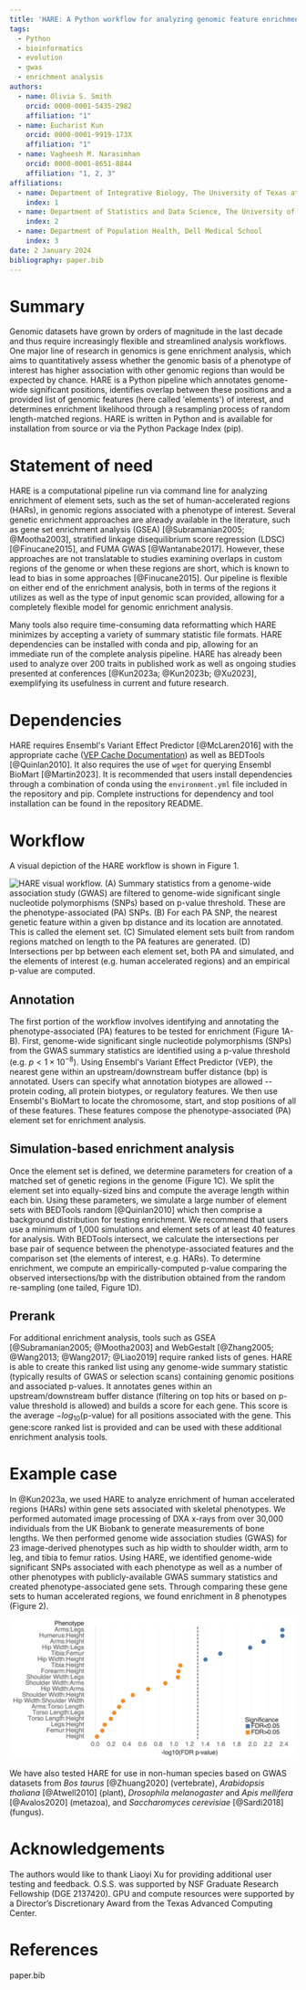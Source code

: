 ```yaml
---
title: 'HARE: A Python workflow for analyzing genomic feature enrichment in GWAS datasets'
tags:
  - Python
  - bioinformatics
  - evolution
  - gwas
  - enrichment analysis
authors:
  - name: Olivia S. Smith
    orcid: 0000-0001-5435-2982
    affiliation: "1"
  - name: Eucharist Kun
    orcid: 0000-0001-9919-173X
    affiliation: "1"
  - name: Vagheesh M. Narasimhan
    orcid: 0000-0001-8651-8844
    affiliation: "1, 2, 3"
affiliations:
  - name: Department of Integrative Biology, The University of Texas at Austin, United States of America
    index: 1
  - name: Department of Statistics and Data Science, The University of Texas at Austin, United States of America
    index: 2
  - name: Department of Population Health, Dell Medical School
    index: 3
date: 2 January 2024
bibliography: paper.bib
---
```


# Summary
Genomic datasets have grown by orders of magnitude in the last decade and thus require increasingly flexible and streamlined analysis workflows. One major line of research in genomics is gene enrichment analysis, which aims to quantitatively assess whether the genomic basis of a phenotype of interest has higher association with other genomic regions than would be expected by chance. HARE is a Python pipeline which annotates genome-wide significant positions, identifies overlap between these positions and a provided list of genomic features (here called 'elements') of interest, and determines enrichment likelihood through a resampling process of random length-matched regions. HARE is written in Python and is available for installation from source or via the Python Package Index (pip).

# Statement of need
HARE is a computational pipeline run via command line for analyzing enrichment of element sets, such as the set of human-accelerated regions (HARs), in genomic regions associated with a phenotype of interest. Several genetic enrichment approaches are already available in the literature, such as gene set enrichment analysis (GSEA) [@Subramanian2005; @Mootha2003], stratified linkage disequilibrium score regression (LDSC) [@Finucane2015], and FUMA GWAS [@Wantanabe2017]. However, these approaches are not translatable to studies examining overlaps in custom regions of the genome or when these regions are short, which is known to lead to bias in some approaches [@Finucane2015]. Our pipeline is flexible on either end of the enrichment analysis, both in terms of the regions it utilizes as well as the type of input genomic scan provided, allowing for a completely flexible model for genomic enrichment analysis.

Many tools also require time-consuming data reformatting which HARE minimizes by accepting a variety of summary statistic file formats. HARE dependencies can be installed with conda and pip, allowing for an immediate run of the complete analysis pipeline. HARE has already been used to analyze over 200 traits in published work as well as ongoing studies presented at conferences [@Kun2023a; @Kun2023b; @Xu2023], exemplifying its usefulness in current and future research.

# Dependencies
HARE requires Ensembl's Variant Effect Predictor [@McLaren2016] with the appropriate cache ([VEP Cache Documentation](https://uswest.ensembl.org/info/docs/tools/vep/script/vep_cache.html#cache)) as well as BEDTools [@Quinlan2010]. It also requires the use of `wget` for querying Ensembl BioMart [@Martin2023]. It is recommended that users install dependencies through a combination of conda using the `environment.yml` file included in the repository and pip. Complete instructions for dependency and tool installation can be found in the repository README.

# Workflow
A visual depiction of the HARE workflow is shown in Figure 1.

![HARE visual workflow. **(A)** Summary statistics from a genome-wide association study (GWAS) are filtered to genome-wide significant single nucleotide polymorphisms (SNPs) based on p-value threshold. These are the phenotype-associated (PA) SNPs. **(B)** For each PA SNP, the nearest genetic feature within a given bp distance and its location are annotated. This is called the element set. **(C)** Simulated element sets built from random regions matched on length to the PA features are generated. **(D)** Intersections per bp between each element set, both PA and simulated, and the elements of interest (e.g. human accelerated regions) and an empirical p-value are computed.](Fig1_HAREWorkflow.png "HARE Workflow")

## Annotation
The first portion of the workflow involves identifying and annotating the phenotype-associated (PA) features to be tested for enrichment (Figure 1A-B). First, genome-wide significant single nucleotide polymorphisms (SNPs) from the GWAS summary statistics are identified using a p-value threshold (e.g. $p < 1\times10^{-8}$). Using Ensembl's Variant Effect Predictor (VEP), the nearest gene within an upstream/downstream buffer distance (bp) is annotated. Users can specify what annotation biotypes are allowed -- protein coding, all protein biotypes, or regulatory features. We then use Ensembl's BioMart to locate the chromosome, start, and stop positions of all of these features. These features compose the phenotype-associated (PA) element set for enrichment analysis.

## Simulation-based enrichment analysis
Once the element set is defined, we determine parameters for creation of a matched set of genetic regions in the genome (Figure 1C). We split the element set into equally-sized bins and compute the average length within each bin. Using these parameters, we simulate a large number of element sets with BEDTools random [@Quinlan2010] which then comprise a background distribution for testing enrichment. We recommend that users use a minimum of 1,000 simulations and element sets of at least 40 features for analysis. With BEDTools intersect, we calculate the intersections per base pair of sequence between the phenotype-associated features and the comparison set (the elements of interest, e.g. HARs). To determine enrichment, we compute an empirically-computed p-value comparing the observed intersections/bp with the distribution obtained from the random re-sampling (one tailed, Figure 1D).

## Prerank
For additional enrichment analysis, tools such as GSEA [@Subramanian2005; @Mootha2003] and WebGestalt [@Zhang2005; @Wang2013; @Wang2017; @Liao2019] require ranked lists of genes. HARE is able to create this ranked list using any genome-wide summary statistic (typically results of GWAS or selection scans) containing genomic positions and associated p-values. It annotates genes within an upstream/downstream buffer distance (filtering on top hits or based on p-value threshold is allowed) and builds a score for each gene. This score is the average $-log_{10}$(p-value) for all positions associated with the gene. This gene:score ranked list is provided and can be used with these additional enrichment analysis tools.

# Example case
In @Kun2023a, we used HARE to analyze enrichment of human accelerated regions (HARs) within gene sets associated with skeletal phenotypes. We performed automated image processing of DXA x-rays from over 30,000 individuals from the UK Biobank to generate measurements of bone lengths. We then performed genome wide association studies (GWAS) for 23 image-derived phenotypes such as hip width to shoulder width, arm to leg, and tibia to femur ratios. Using HARE, we identified genome-wide significant SNPs associated with each phenotype as well as a number of other phenotypes with publicly-available GWAS summary statistics and created phenotype-associated gene sets. Through comparing these gene sets to human accelerated regions, we found enrichment in 8 phenotypes (Figure 2).

![HARE example cases showing p-values of enrichment for overlap between skeletal, dermatological, endocrine, neurological, cancer, metabolic, autoimmune, and gastrointestinal phenotypes and human accelerated regions (HARs) as compared to randomly sampled gene sets of comparable length distribution. Traits with FDR-corrected p-values of less than 0.05 are shown in orange and traits above the threshold are shown in blue.](Fig2_HAREExampleCases.png "HARE Example Cases")

We have also tested HARE for use in non-human species based on GWAS datasets from *Bos taurus* [@Zhuang2020] (vertebrate), *Arabidopsis thaliana* [@Atwell2010] (plant), *Drosophila melanogaster* and *Apis mellifera* [@Avalos2020] (metazoa), and *Saccharomyces cerevisiae* [@Sardi2018] (fungus).

# Acknowledgements
The authors would like to thank Liaoyi Xu for providing additional user testing and feedback. O.S.S. was supported by NSF Graduate Research Fellowship (DGE 2137420). GPU and compute resources were supported by a Director’s Discretionary Award from the Texas Advanced Computing Center.

# References
paper.bib
